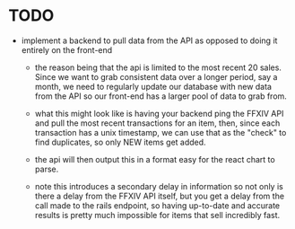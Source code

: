 # TODO
 - implement a backend to pull data from the API as opposed to doing it entirely on the front-end
    - the reason being that the api is limited to the most recent 20 sales. Since we want to grab consistent data over a longer period, say a month, we need to regularly update our database with new data from the API so our front-end has a larger pool of data to grab from.

    - what this might look like is having your backend ping the FFXIV API and pull the most recent transactions for an item, then, since each transaction has a unix timestamp, we can use that as the "check" to find duplicates, so only NEW items get added.

    - the api will then output this in a format easy for the react chart to parse.

    - note this introduces a secondary delay in information so not only is there a delay from the FFXIV API itself, but you get a delay from the call made to the rails endpoint, so having up-to-date and accurate results is pretty much impossible for items that sell incredibly fast.